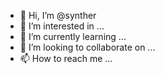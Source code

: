 - 👋 Hi, I’m @synther
- 👀 I’m interested in ...
- 🌱 I’m currently learning ...
- 💞️ I’m looking to collaborate on ...
- 📫 How to reach me ...

<!---
synther/synther is a ✨ special ✨ repository because its `README.md` (this file) appears on your GitHub profile.
You can click the Preview link to take a look at your changes.
--->
